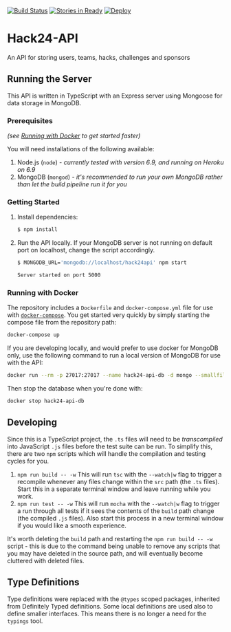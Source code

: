 [![Build Status]](https://travis-ci.org/TechNottingham/Hack24-API) [![Stories in Ready]](http://waffle.io/TechNottingham/Hackbot)
[![Deploy](https://www.herokucdn.com/deploy/button.svg)](https://heroku.com/deploy?template=https://github.com/TechNottingham/Hack24-API)


# Hack24-API
An API for storing users, teams, hacks, challenges and sponsors

## Running the Server

This API is written in TypeScript with an Express server using Mongoose for data storage in MongoDB.

### Prerequisites

_(see [Running with Docker](#running-with-docker) to get started faster)_

You will need installations of the following available:

1. Node.js (`node`) - _currently tested with version 6.9, and running on Heroku on 6.9_
2. MongoDB (`mongod`) - _it's recommended to run your own MongoDB rather than let the build pipeline run it for you_

### Getting Started

1. Install dependencies:

    ```bash
    $ npm install
    ```

2. Run the API locally. If your MongoDB server is not running on default port on localhost, change the script accordingly.

    ```bash
    $ MONGODB_URL='mongodb://localhost/hack24api' npm start

    Server started on port 5000
    ```

### Running with Docker

The repository includes a `Dockerfile` and `docker-compose.yml` file for use with [`docker-compose`]. You get started very quickly by simply starting the compose file from the repository path:

```bash
docker-compose up
```

If you are developing locally, and would prefer to use docker for MongoDB only, use the following command to run a local version of MongoDB for use with the API:

```bash
docker run --rm -p 27017:27017 --name hack24-api-db -d mongo --smallfiles
```

Then stop the database when you're done with:

```bash
docker stop hack24-api-db
```

## Developing

Since this is a TypeScript project, the `.ts` files will need to be _transcompiled_ into JavaScript `.js` files before the test suite can be run. To simplify this, there are two `npm` scripts which will handle the compilation and testing cycles for you.

1. `npm run build -- -w`
This will run `tsc` with the `--watch|w` flag to trigger a recompile whenever any files change within the `src` path (the `.ts` files). Start this in a separate terminal window and leave running while you work.
2. `npm run test -- -w`
This will run `mocha` with the `--watch|w` flag to trigger a run through all tests if it sees the contents of the `build` path change (the compiled `.js` files). Also start this process in a new terminal window if you would like a smooth experience.

It's worth deleting the `build` path and restarting the `npm run build -- -w` script - this is due to the command being unable to remove any scripts that you may have deleted in the source path, and will eventually become cluttered with deleted files.

## Type Definitions

Type definitions were replaced with the `@types` scoped packages, inherited from Definitely Typed definitions. Some local definitions are used also to define smaller interfaces. This means there is no longer a need for the `typings` tool.

[Build Status]: https://travis-ci.org/TechNottingham/Hack24-API.svg?branch=master
[Stories in Ready]: https://badge.waffle.io/TechNottingham/Hackbot.svg?label=ready&title=Ready
[`docker-compose`]: https://docs.docker.com/compose/
